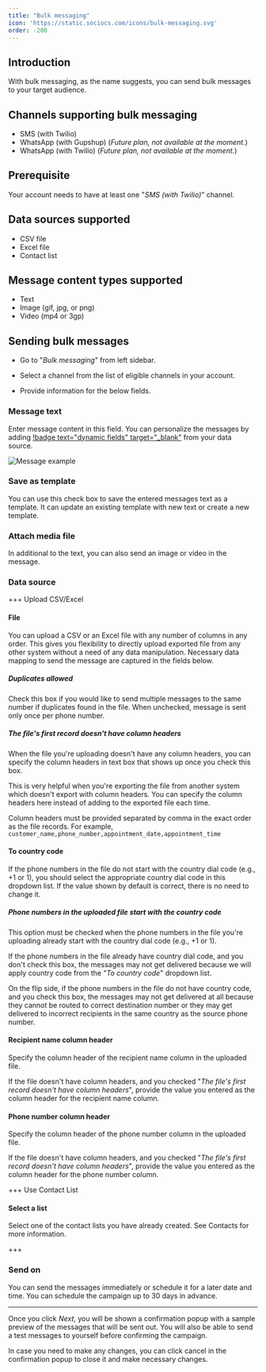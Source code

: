 ```yaml
---
title: "Bulk messaging"
icon: 'https://static.sociocs.com/icons/bulk-messaging.svg'
order: -200
---
```


## Introduction

With bulk messaging, as the name suggests, you can send bulk messages to your target audience.

## Channels supporting bulk messaging

- SMS (with Twilio)
- WhatsApp (with Gupshup) (*Future plan, not available at the moment.*)
- WhatsApp (with Twilio) (*Future plan, not available at the moment.*)

## Prerequisite

Your account needs to have at least one "*SMS (with Twilio)*" channel.

## Data sources supported

- CSV file
- Excel file
- Contact list

## Message content types supported

- Text
- Image (gif, jpg, or png)
- Video (mp4 or 3gp)

## Sending bulk messages

- Go to "*Bulk messaging*" from left sidebar.

- Select a channel from the list of eligible channels in your account.

- Provide information for the below fields.

### Message text

Enter message content in this field. You can personalize the messages by adding [!badge text="dynamic fields" target="_blank"](/miscellaneous/dynamic-fields.md) from your data source.

![Message example](https://github.com/sociocs/docs/assets/12301512/7681d3cd-8b50-43be-b970-1a6ef57d7ac5)

### Save as template

You can use this check box to save the entered messages text as a template. It can update an existing template with new text or create a new template.

### Attach media file

In additional to the text, you can also send an image or video in the message.

### Data source

+++ Upload CSV/Excel

#### File

You can upload a CSV or an Excel file with any number of columns in any order. This gives you flexibility to directly upload exported file from any other system without a need of any data manipulation. Necessary data mapping to send the message are captured in the fields below.

##### Duplicates allowed

Check this box if you would like to send multiple messages to the same number if duplicates found in the file. When unchecked, message is sent only once per phone number.

##### The file's first record doesn't have column headers

When the file you're uploading doesn't have any column headers, you can specify the column headers in text box that shows up once you check this box.

This is very helpful when you're exporting the file from another system which doesn't export with column headers. You can specify the column headers here instead of adding to the exported file each time.

Column headers must be provided separated by comma in the exact order as the file records. For example, `customer_name,phone_number,appointment_date,appointment_time`

#### To country code

If the phone numbers in the file do not start with the country dial code (e.g., +1 or 1), you should select the appropriate country dial code in this dropdown list. If the value shown by default is correct, there is no need to change it.

##### Phone numbers in the uploaded file start with the country code

This option must be checked when the phone numbers in the file you're uploading already start with the country dial code (e.g., +1 or 1).

If the phone numbers in the file already have country dial code, and you don't check this box, the messages may not get delivered because we will apply country code from the "*To country code*" dropdown list.

On the flip side, if the phone numbers in the file do not have country code, and you check this box, the messages may not get delivered at all because they cannot be routed to correct destination number or they may get delivered to incorrect recipients in the same country as the source phone number.

#### Recipient name column header

Specify the column header of the recipient name column in the uploaded file.

If the file doesn't have column headers, and you checked "*The file's first record doesn't have column headers*", provide the value you entered as the column header for the recipient name column.

#### Phone number column header

Specify the column header of the phone number column in the uploaded file.

If the file doesn't have column headers, and you checked "*The file's first record doesn't have column headers*", provide the value you entered as the column header for the phone number column.

+++ Use Contact List

#### Select a list

Select one of the contact lists you have already created. See Contacts for more information.

+++

### Send on

You can send the messages immediately or schedule it for a later date and time. You can schedule the campaign up to 30 days in advance.

-----

Once you click *Next*, you will be shown a confirmation popup with a sample preview of the messages that will be sent out. You will also be able to send a test messages to yourself before confirming the campaign.

In case you need to make any changes, you can click cancel in the confirmation popup to close it and make necessary changes.

